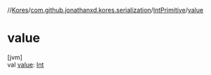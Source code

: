 //[Kores](../../../index.md)/[com.github.jonathanxd.kores.serialization](../index.md)/[IntPrimitive](index.md)/[value](value.md)

# value

[jvm]\
val [value](value.md): [Int](https://kotlinlang.org/api/latest/jvm/stdlib/kotlin/-int/index.html)
